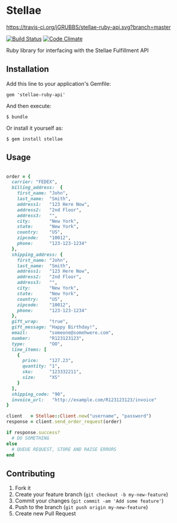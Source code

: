 # Stellae

https://travis-ci.org/jGRUBBS/stellae-ruby-api.svg?branch=master

[![Build Status](https://travis-ci.org/jGRUBBS/stellae-ruby-api.svg?branch=master)](https://travis-ci.org/jGRUBBS/stellae-ruby-api)
[![Code Climate](https://codeclimate.com/github/jGRUBBS/stellae-ruby-api.png)](https://codeclimate.com/github/jGRUBBS/stellae-ruby-api)

Ruby library for interfacing with the Stellae Fulfillment API

## Installation

Add this line to your application's Gemfile:

    gem 'stellae-ruby-api'

And then execute:

    $ bundle

Or install it yourself as:

    $ gem install stellae

## Usage

```ruby

order = {
  carrier: "FEDEX",
  billing_address:  { 
    first_name: "John",
    last_name:  "Smith",
    address1:   "123 Here Now",
    address2:   "2nd Floor",
    address3:   "",
    city:       "New York",
    state:      "New York",
    country:    "US",
    zipcode:    "10012",
    phone:      "123-123-1234"
  },
  shipping_address: {
    first_name: "John",
    last_name:  "Smith",
    address1:   "123 Here Now",
    address2:   "2nd Floor",
    address3:   "",
    city:       "New York",
    state:      "New York",
    country:    "US",
    zipcode:    "10012",
    phone:      "123-123-1234"
  },
  gift_wrap:    "true",
  gift_message: "Happy Birthday!",
  email:        "someone@somehwere.com",
  number:       "R123123123",
  type:         "OO",
  line_items: [
    {
      price:    "127.23",
      quantity: "1",
      sku:      "123332211",
      size:     "XS"
    }
  ],
  shipping_code: "90",
  invoice_url:   "http://example.com/R123123123/invoice"
}

client   = Stellae::Client.new("username", "password")
response = client.send_order_request(order)

if response.success?
  # DO SOMETHING
else
  # QUEUE REQUEST, STORE AND RAISE ERRORS
end

```

## Contributing

1. Fork it
2. Create your feature branch (`git checkout -b my-new-feature`)
3. Commit your changes (`git commit -am 'Add some feature'`)
4. Push to the branch (`git push origin my-new-feature`)
5. Create new Pull Request
